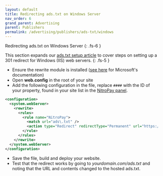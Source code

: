 ```yaml
---
layout: default
title: Redirecting ads.txt on Windows Server
nav_order: 6
grand_parent: Advertising
parent: Publishers
permalink: /advertising/publishers/ads-txt/windows
---
```


Redirecting ads.txt on Windows Server
{: .fs-6 }

This section expands our [ads.txt setup article](/advertising/publishers/ads-txt) to cover steps on setting up a 301 redirect for Windows (IIS) web servers.
{: .fs-5 }

- Ensure the rewrite module is installed ([see here](https://docs.microsoft.com/en-us/iis/extensions/url-rewrite-module/using-the-url-rewrite-module) for Microsoft's documentation)
- Open **web.config** in the root of your site
- Add the following configuration in the file, replace `####` with the ID of your property, found in your site list in the [NitroPay panel](https://panel.nitropay.com/sites).

```xml
<configuration>
  <system.webServer>
    <rewrite>
      <rules>
        <rule name="NitroPay">
          <match url="ads\.txt" />
          <action type="Redirect" redirectType="Permanent" url="https://api.nitropay.com/v1/ads-####.txt" />
        </rule>
      </rules>
    </rewrite>
  </system.webServer>
</configuration>
```

- Save the file, build and deploy your website.
- Test that the redirect works by going to _yourdomain.com/ads.txt_ and noting that the URL and contents changed to the hosted ads.txt.
